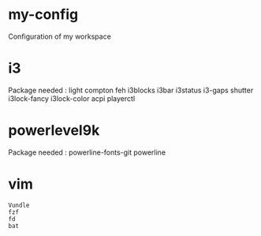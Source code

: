 # my-config
Configuration of my workspace

# i3
Package needed :
	light
	compton
	feh
	i3blocks
	i3bar
	i3status
	i3-gaps
	shutter
  i3lock-fancy
  i3lock-color
  acpi
    playerctl

# powerlevel9k
Package needed :
	powerline-fonts-git
  powerline

# vim
    Vundle
    fzf
    fd
    bat
